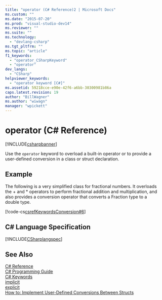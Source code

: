 ```yaml
---
title: "operator (C# Reference)2 | Microsoft Docs"
ms.custom: ""
ms.date: "2015-07-20"
ms.prod: "visual-studio-dev14"
ms.reviewer: ""
ms.suite: ""
ms.technology: 
  - "devlang-csharp"
ms.tgt_pltfrm: ""
ms.topic: "article"
f1_keywords: 
  - "operator_CSharpKeyword"
  - "operator"
dev_langs: 
  - "CSharp"
helpviewer_keywords: 
  - "operator keyword [C#]"
ms.assetid: 59218cce-e90e-42f6-a6bb-30300981b86a
caps.latest.revision: 19
author: "BillWagner"
ms.author: "wiwagn"
manager: "wpickett"
---
```

# operator (C# Reference)
[!INCLUDE[csharpbanner](../../../csharp/includes/csharpbanner.md)]

Use the `operator` keyword to overload a built-in operator or to provide a user-defined conversion in a class or struct declaration.  
  
## Example  
 The following is a very simplified class for fractional numbers. It overloads the + and * operators to perform fractional addition and multiplication, and also provides a conversion operator that converts a Fraction type to a double type.  
  
 [!code-cs[csrefKeywordsConversion#6](../../../csharp/language-reference/keywords/codesnippet/csharp/operator-csharp-reference_1.cs)]  
  
## C# Language Specification  
 [!INCLUDE[CSharplangspec](../../../csharp/language-reference/keywords/includes/csharplangspec-md.md)]  
  
## See Also  
 [C# Reference](../../../csharp/language-reference/index.md)   
 [C# Programming Guide](../../../csharp/programming-guide/index.md)   
 [C# Keywords](../../../csharp/language-reference/keywords/index.md)   
 [implicit](../../../csharp/language-reference/keywords/implicit.md)   
 [explicit](../../../csharp/language-reference/keywords/explicit.md)   
 [How to: Implement User-Defined Conversions Between Structs](../../../csharp/programming-guide/statements-expressions-operators/how-to-implement-user-defined-conversions-between-structs.md)